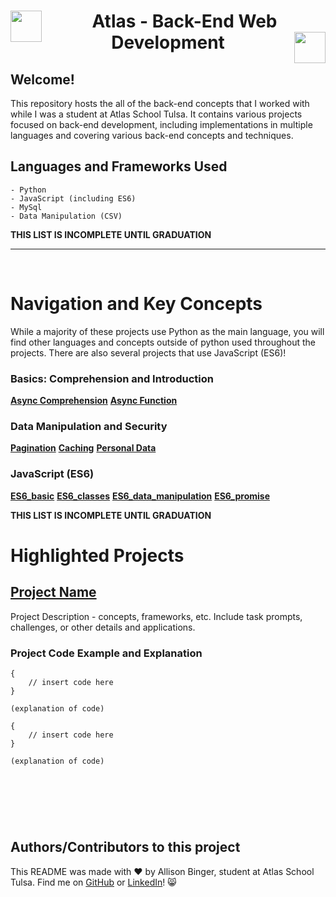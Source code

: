   <h1 align="center">
  <img src="https://cdn-icons-png.flaticon.com/512/8099/8099229.png" align="left" width="50">
   Atlas - Back-End Web Development
  <img src="https://cdn-icons-png.flaticon.com/512/8099/8099229.png" align="right" width="50"></h1>


## Welcome!
This repository hosts the all of the back-end concepts that I worked with while I was a student at Atlas School Tulsa. It contains various projects focused on back-end development, including implementations in multiple languages and covering various back-end concepts and techniques.

## Languages and Frameworks Used

    - Python
    - JavaScript (including ES6)
    - MySql
    - Data Manipulation (CSV)

**THIS LIST IS INCOMPLETE UNTIL GRADUATION**

---
&nbsp;
&nbsp;
&nbsp;

# Navigation and Key Concepts
While a majority of these projects use Python as the main language, you will find other languages and concepts outside of python used throughout the projects. There are also several projects that use JavaScript (ES6)!

### Basics: Comprehension and Introduction
[**Async Comprehension**](python_async_comprehension/)
[**Async Function**](python_async_function/)

### Data Manipulation and Security
[**Pagination**](pagination/)
[**Caching**](caching/)
[**Personal Data**](personal_data/)

### JavaScript (ES6)
[**ES6_basic**](ES6_basic/)
[**ES6_classes**](ES6_classes/)
[**ES6_data_manipulation**](ES6_data_manipulation/)
[**ES6_promise**](ES6_promise/)

**THIS LIST IS INCOMPLETE UNTIL GRADUATION**

# Highlighted Projects

## [Project Name](project_link)
Project Description - concepts, frameworks, etc. Include task prompts, challenges, or other details and applications. 

### Project Code Example and Explanation
```
{
	// insert code here
}

(explanation of code)
```
```
{
	// insert code here
}

(explanation of code)
```


&nbsp;
---
&nbsp;

## Authors/Contributors to this project
This README was made with :heart: by Allison Binger, student at Atlas School Tulsa. Find me on [GitHub](https://github.com/allisonabinger) or [LinkedIn](https://linkedin.com/in/allisonbinger)! :smile_cat:
